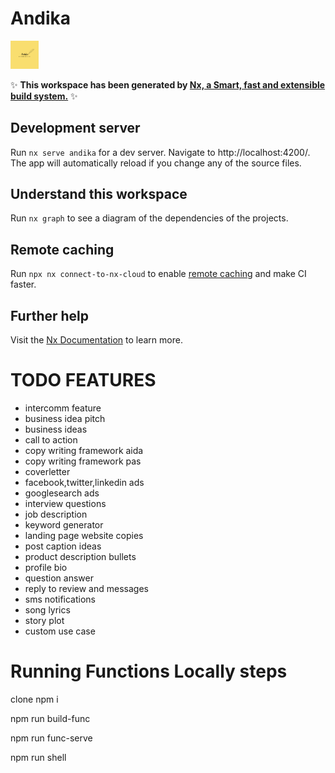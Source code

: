 # Andika

<a href="https://nx.dev" target="_blank" rel="noreferrer"><img src="./andika-logo-bg.png" width="45"></a>

✨ **This workspace has been generated by [Nx, a Smart, fast and extensible build system.](https://nx.dev)** ✨

## Development server

Run `nx serve andika` for a dev server. Navigate to http://localhost:4200/. The app will automatically reload if you change any of the source files.

## Understand this workspace

Run `nx graph` to see a diagram of the dependencies of the projects.

## Remote caching

Run `npx nx connect-to-nx-cloud` to enable [remote caching](https://nx.app) and make CI faster.

## Further help

Visit the [Nx Documentation](https://nx.dev) to learn more.


# TODO FEATURES
- intercomm feature
- business idea pitch
- business ideas
- call to action
- copy writing framework aida
- copy writing framework pas
- coverletter
- facebook,twitter,linkedin ads
- googlesearch ads
- interview questions
- job description
- keyword generator
- landing page website copies
- post caption ideas
- product description bullets
- profile bio
- question answer
- reply to review and messages
- sms notifications
- song lyrics
- story plot
- custom use case

# Running  Functions Locally steps 

clone 
npm i 

npm run build-func

npm run func-serve

npm run shell
